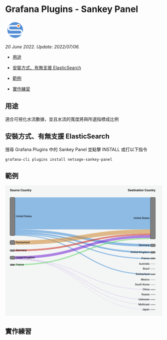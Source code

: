 # Grafana Plugins - Sankey Panel 

![img](Sankey_Panel_icon.png)

*20 June 2022. Update: 2022/07/06.*

* [用途](#use)

* [安裝方式、有無支援 ElasticSearch](#install)

* [範例](#example)

* [實作練習](#do_example)

<h2 id="use">用途</h2>

適合可視化水流數據，並且水流的寬度將與所選指標成比例

<h2 id="install">安裝方式、有無支援 ElasticSearch</h2>

搜尋 Grafana Plugins 中的 Sankey Panel 並點擊 INSTALL 或打以下指令

    grafana-cli plugins install netsage-sankey-panel

<h2 id="example">範例</h2>

![img](Sankey_Panel.png)

<h2 id="do_example">實作練習</h2>

